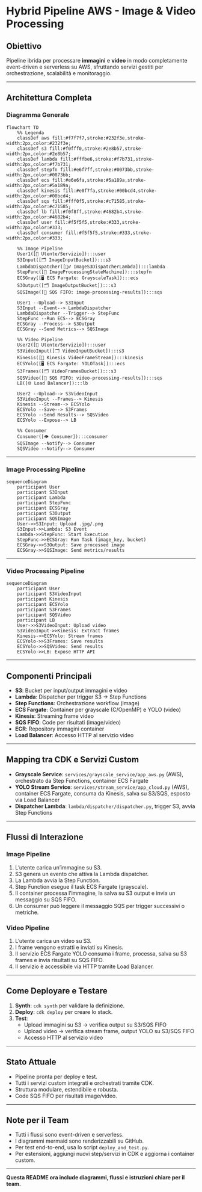 

# Hybrid Pipeline AWS - Image & Video Processing

## Obiettivo
Pipeline ibrida per processare **immagini** e **video** in modo completamente event-driven e serverless su AWS, sfruttando servizi gestiti per orchestrazione, scalabilità e monitoraggio.

---

## Architettura Completa

### Diagramma Generale
```mermaid
flowchart TD
    %% Legenda
    classDef aws fill:#f7f7f7,stroke:#232f3e,stroke-width:2px,color:#232f3e;
    classDef s3 fill:#f0fff0,stroke:#2e8b57,stroke-width:2px,color:#2e8b57;
    classDef lambda fill:#fffbe6,stroke:#f7b731,stroke-width:2px,color:#f7b731;
    classDef stepfn fill:#e6f7ff,stroke:#0073bb,stroke-width:2px,color:#0073bb;
    classDef ecs fill:#e6e6fa,stroke:#5a189a,stroke-width:2px,color:#5a189a;
    classDef kinesis fill:#e0f7fa,stroke:#00bcd4,stroke-width:2px,color:#00bcd4;
    classDef sqs fill:#fff0f5,stroke:#c71585,stroke-width:2px,color:#c71585;
    classDef lb fill:#f0f8ff,stroke:#4682b4,stroke-width:2px,color:#4682b4;
    classDef user fill:#f5f5f5,stroke:#333,stroke-width:2px,color:#333;
    classDef consumer fill:#f5f5f5,stroke:#333,stroke-width:2px,color:#333;

    %% Image Pipeline
    User1([👤 Utente/Servizio]):::user
    S3Input([🗂️ ImageInputBucket]):::s3
    LambdaDispatcher([🦸‍♂️ ImageS3DispatcherLambda]):::lambda
    StepFunc([🔗 ImageProcessingStateMachine]):::stepfn
    ECSGray([🖥️ ECS Fargate: GrayscaleTask]):::ecs
    S3Output([🗂️ ImageOutputBucket]):::s3
    SQSImage([📨 SQS FIFO: image-processing-results]):::sqs

    User1 --Upload--> S3Input
    S3Input --Event--> LambdaDispatcher
    LambdaDispatcher --Trigger--> StepFunc
    StepFunc --Run ECS--> ECSGray
    ECSGray --Process--> S3Output
    ECSGray --Send Metrics--> SQSImage

    %% Video Pipeline
    User2([👤 Utente/Servizio]):::user
    S3VideoInput([🗂️ VideoInputBucket]):::s3
    Kinesis([🔀 Kinesis VideoFrameStream]):::kinesis
    ECSYolo([🖥️ ECS Fargate: YOLOTask]):::ecs
    S3Frames([🗂️ VideoFramesBucket]):::s3
    SQSVideo([📨 SQS FIFO: video-processing-results]):::sqs
    LB([🌐 Load Balancer]):::lb

    User2 --Upload--> S3VideoInput
    S3VideoInput --Frames--> Kinesis
    Kinesis --Stream--> ECSYolo
    ECSYolo --Save--> S3Frames
    ECSYolo --Send Results--> SQSVideo
    ECSYolo --Expose--> LB

    %% Consumer
    Consumer([👁️ Consumer]):::consumer
    SQSImage --Notify--> Consumer
    SQSVideo --Notify--> Consumer

```

---

### Image Processing Pipeline
```mermaid
sequenceDiagram
    participant User
    participant S3Input
    participant Lambda
    participant StepFunc
    participant ECSGray
    participant S3Output
    participant SQSImage
    User->>S3Input: Upload .jpg/.png
    S3Input->>Lambda: S3 Event
    Lambda->>StepFunc: Start Execution
    StepFunc->>ECSGray: Run Task (image_key, bucket)
    ECSGray->>S3Output: Save processed image
    ECSGray->>SQSImage: Send metrics/results
```

---

### Video Processing Pipeline
```mermaid
sequenceDiagram
    participant User
    participant S3VideoInput
    participant Kinesis
    participant ECSYolo
    participant S3Frames
    participant SQSVideo
    participant LB
    User->>S3VideoInput: Upload video
    S3VideoInput->>Kinesis: Extract frames
    Kinesis->>ECSYolo: Stream frames
    ECSYolo->>S3Frames: Save results
    ECSYolo->>SQSVideo: Send results
    ECSYolo->>LB: Expose HTTP API
```

---

## Componenti Principali

- **S3**: Bucket per input/output immagini e video
- **Lambda**: Dispatcher per trigger S3 → Step Functions
- **Step Functions**: Orchestrazione workflow (image)
- **ECS Fargate**: Container per grayscale (C/OpenMP) e YOLO (video)
- **Kinesis**: Streaming frame video
- **SQS FIFO**: Code per risultati (image/video)
- **ECR**: Repository immagini container
- **Load Balancer**: Accesso HTTP al servizio video

---

## Mapping tra CDK e Servizi Custom

- **Grayscale Service**: `services/grayscale_service/app_aws.py` (AWS), orchestrato da Step Functions, container ECS Fargate
- **YOLO Stream Service**: `services/stream_service/app_cloud.py` (AWS), container ECS Fargate, consuma da Kinesis, salva su S3/SQS, esposto via Load Balancer
- **Dispatcher Lambda**: `lambda/dispatcher/dispatcher.py`, trigger S3, avvia Step Functions

---

## Flussi di Interazione

### Image Pipeline
1. L’utente carica un’immagine su S3.
2. S3 genera un evento che attiva la Lambda dispatcher.
3. La Lambda avvia la Step Function.
4. Step Function esegue il task ECS Fargate (grayscale).
5. Il container processa l’immagine, la salva su S3 output e invia un messaggio su SQS FIFO.
6. Un consumer può leggere il messaggio SQS per trigger successivi o metriche.

### Video Pipeline
1. L’utente carica un video su S3.
2. I frame vengono estratti e inviati su Kinesis.
3. Il servizio ECS Fargate YOLO consuma i frame, processa, salva su S3 frames e invia risultati su SQS FIFO.
4. Il servizio è accessibile via HTTP tramite Load Balancer.

---

## Come Deployare e Testare

1. **Synth**: `cdk synth` per validare la definizione.
2. **Deploy**: `cdk deploy` per creare lo stack.
3. **Test**:
   - Upload immagini su S3 → verifica output su S3/SQS FIFO
   - Upload video → verifica stream frame, output YOLO su S3/SQS FIFO
   - Accesso HTTP al servizio video

---

## Stato Attuale

- Pipeline pronta per deploy e test.
- Tutti i servizi custom integrati e orchestrati tramite CDK.
- Struttura modulare, estendibile e robusta.
- Code SQS FIFO per risultati image/video.

---

## Note per il Team

- Tutti i flussi sono event-driven e serverless.
- I diagrammi mermaid sono renderizzabili su GitHub.
- Per test end-to-end, usa lo script `deploy_and_test.py`.
- Per estensioni, aggiungi nuovi step/servizi in CDK e aggiorna i container custom.

---

**Questa README ora include diagrammi, flussi e istruzioni chiare per il team.**
